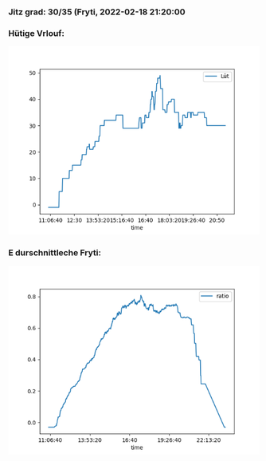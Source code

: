 ### Jitz grad: 30/35 (Fryti, 2022-02-18 21:20:00

### Hütige Vrlouf:
![Graph](Today.png)

### E durschnittleche Fryti:
![Graph](Fryti.png)